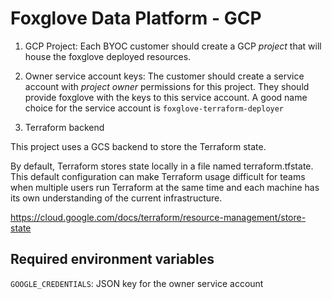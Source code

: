 # Foxglove Data Platform - GCP

1. GCP Project: Each BYOC customer should create a GCP _project_ that will house the foxglove deployed resources.

2. Owner service account keys: The customer should create a service account with _project owner_ permissions for this project. They should provide foxglove with the keys to this service account. A good name choice for the service account is `foxglove-terraform-deployer`

3. Terraform backend 

This project uses a GCS backend to store the Terraform state.

By default, Terraform stores state locally in a file named terraform.tfstate. This default configuration can make Terraform usage difficult for teams when multiple users run Terraform at the same time and each machine has its own understanding of the current infrastructure.

https://cloud.google.com/docs/terraform/resource-management/store-state


## Required environment variables

`GOOGLE_CREDENTIALS`: JSON key for the owner service account
